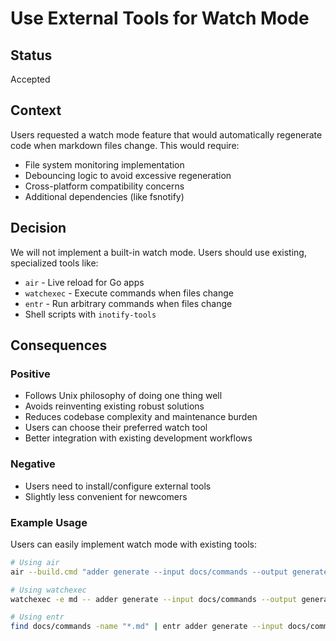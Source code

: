 # Use External Tools for Watch Mode

## Status

Accepted

## Context

Users requested a watch mode feature that would automatically regenerate code when markdown files change. This would require:
- File system monitoring implementation
- Debouncing logic to avoid excessive regeneration
- Cross-platform compatibility concerns
- Additional dependencies (like fsnotify)

## Decision

We will not implement a built-in watch mode. Users should use existing, specialized tools like:
- `air` - Live reload for Go apps
- `watchexec` - Execute commands when files change
- `entr` - Run arbitrary commands when files change
- Shell scripts with `inotify-tools`

## Consequences

### Positive
- Follows Unix philosophy of doing one thing well
- Avoids reinventing existing robust solutions
- Reduces codebase complexity and maintenance burden
- Users can choose their preferred watch tool
- Better integration with existing development workflows

### Negative
- Users need to install/configure external tools
- Slightly less convenient for newcomers

### Example Usage

Users can easily implement watch mode with existing tools:

```bash
# Using air
air --build.cmd "adder generate --input docs/commands --output generated"

# Using watchexec
watchexec -e md -- adder generate --input docs/commands --output generated

# Using entr
find docs/commands -name "*.md" | entr adder generate --input docs/commands --output generated
```